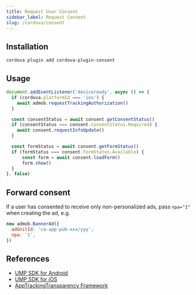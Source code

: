```yaml
---
title: Request User Consent
sidebar_label: Request Consent
slug: /cordova/consent
---
```


## Installation

```shell
cordova plugin add cordova-plugin-consent
```

## Usage

```js
document.addEventListener('deviceready', async () => {
  if (cordova.platformId === 'ios') {
    await admob.requestTrackingAuthorization()
  }

  const consentStatus = await consent.getConsentStatus()
  if (consentStatus === consent.ConsentStatus.Required) {
    await consent.requestInfoUpdate()
  }

  const formStatus = await consent.getFormStatus()
  if (formStatus === consent.FormStatus.Available) {
      const form = await consent.loadForm()
      form.show()
  }
}, false)
```

## Forward consent

If a user has consented to receive only non-personalized ads, pass `npa="1"` when creating the ad, e.g.

```js {3}
new admob.BannerAd({
  adUnitId: 'ca-app-pub-xxx/yyy',
  npa: '1',
})
```

## References

- [UMP SDK for Android](https://developers.google.com/admob/ump/android/quick-start)
- [UMP SDK for iOS](https://developers.google.com/admob/ump/ios/quick-start)
- [AppTrackingTransparency Framework](https://developer.apple.com/documentation/apptrackingtransparency)
